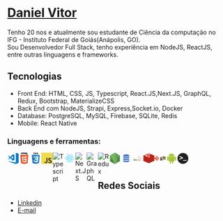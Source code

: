  # <a href="https://www.linkedin.com/in/daniel-vitor-7b0b731a5/">Daniel Vitor</a>
 
Tenho 20 nos e atualmente sou estudante de Ciência da computação no IFG - Instituto Federal de Goiás(Anápolis, GO). 
<br>
Sou Desenvolvedor Full Stack, tenho experiência em NodeJS, ReactJS, entre outras linguagens e frameworks.

## Tecnologias
- Front End: HTML, CSS, JS, Typescript, React.JS,Next.JS, GraphQL, Redux, Bootstrap, MaterializeCSS
- Back End com NodeJS, Strapi, Express,Socket.io, Docker
- Database: PostgreSQL, MySQL, Firebase, SQLite, Redis
- Mobile: React Native

### Linguagens e ferramentas:

<img align="left" alt="Visual Studio Code" width="26px" src="https://raw.githubusercontent.com/github/explore/80688e429a7d4ef2fca1e82350fe8e3517d3494d/topics/visual-studio-code/visual-studio-code.png" />
<img align="left" alt="HTML5" width="26px" src="https://raw.githubusercontent.com/github/explore/80688e429a7d4ef2fca1e82350fe8e3517d3494d/topics/html/html.png" />
<img align="left" alt="CSS3" width="26px" src="https://raw.githubusercontent.com/github/explore/80688e429a7d4ef2fca1e82350fe8e3517d3494d/topics/css/css.png" />
<img align="left" alt="JavaScript" width="26px" src="https://raw.githubusercontent.com/github/explore/80688e429a7d4ef2fca1e82350fe8e3517d3494d/topics/javascript/javascript.png" />
<img align="left" alt="Typescript" width="26px" src="https://user-images.githubusercontent.com/54604875/116709527-23315400-a9a7-11eb-96e5-7e63e9dfee8b.png" />
<img align="left" alt="React" width="26px" src="https://raw.githubusercontent.com/github/explore/80688e429a7d4ef2fca1e82350fe8e3517d3494d/topics/react/react.png" />
<img align="left" alt="Next.JS" width="26px" src="https://user-images.githubusercontent.com/54604875/116709215-d64d7d80-a9a6-11eb-9d9a-7604029ae917.png" />
<img align="left" alt="GraphQL" width="26px" src="https://user-images.githubusercontent.com/54604875/116709352-f715d300-a9a6-11eb-8c41-e77bc73026f1.png" />
<img align="left" alt="Redux" width="26px" src="https://user-images.githubusercontent.com/54604875/91354700-7f622980-e7c3-11ea-91d1-abfa7d67652d.png" />
<img align="left" alt="Node.js" width="26px" src="https://raw.githubusercontent.com/github/explore/80688e429a7d4ef2fca1e82350fe8e3517d3494d/topics/nodejs/nodejs.png" />

<img align="left" alt="SQL" width="26px" src="https://raw.githubusercontent.com/github/explore/80688e429a7d4ef2fca1e82350fe8e3517d3494d/topics/sql/sql.png" />
<img align="left" alt="MySQL" width="26px" src="https://raw.githubusercontent.com/github/explore/80688e429a7d4ef2fca1e82350fe8e3517d3494d/topics/mysql/mysql.png" />
<img align="left" alt="Redis" width="26px" src="https://raw.githubusercontent.com/devicons/devicon/0d6c64dbbf311879f7d563bfc3ccf559f9ed111c/icons/redis/redis-original.svg" />

<img align="left" alt="Git" width="26px" src="https://raw.githubusercontent.com/github/explore/80688e429a7d4ef2fca1e82350fe8e3517d3494d/topics/git/git.png" />

<img align="left" alt="Android" width="26px" src="https://raw.githubusercontent.com/devicons/devicon/0d6c64dbbf311879f7d563bfc3ccf559f9ed111c/icons/android/android-original.svg" />
<img align="left" alt="terminal" width="26px" src="https://raw.githubusercontent.com/github/explore/80688e429a7d4ef2fca1e82350fe8e3517d3494d/topics/terminal/terminal.png" />

<br />
<br />

##  Redes Sociais
- <a href="https://www.linkedin.com/in/daniel-vitor-7b0b731a5/">Linkedin</a>
- <a href="danielv759153@gmail.com">E-mail</a>
</div>
